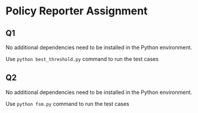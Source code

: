 # Policy Reporter Assignment
## Q1
No additional dependencies need to be installed in the Python environment.

Use ```python best_threshold.py``` command to run the test cases

## Q2
No additional dependencies need to be installed in the Python environment.

Use ```python fsm.py``` command to run the test cases